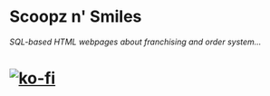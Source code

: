# Scoopz n' Smiles
*SQL-based HTML webpages about franchising and order system...*

# [![ko-fi](https://ko-fi.com/img/githubbutton_sm.svg)](https://ko-fi.com/J3J123MH0)
